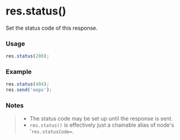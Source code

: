 # res.status()

Set the status code of this response.

### Usage
```js
res.status(200);
```

### Example
```javascript
res.status(404);
res.send('oops');
```

### Notes
>+ The status code may be set up until the response is sent.
>+ `res.status()` is effectively just a chainable alias of node's '`res.statusCode=`.







